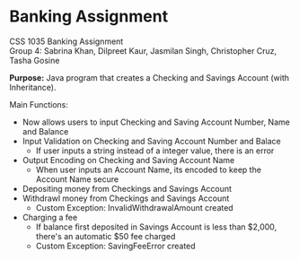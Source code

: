 # Banking Assignment
CSS 1035 Banking Assignment
 <br />Group 4: Sabrina Khan, Dilpreet Kaur, Jasmilan Singh, Christopher Cruz, Tasha Gosine

**Purpose:** Java program that creates a Checking and Savings Account (with Inheritance).

Main Functions:
- Now allows users to input Checking and Saving Account Number, Name and Balance
- Input Validation on Checking and Saving Account Number and Balace
  - If user inputs a string instead of a integer value, there is an error
- Output Encoding on Checking and Saving Account Name
  - When user inputs an Account Name, its encoded to keep the Account Name secure
- Depositing money from Checkings and Savings Account
- Withdrawl money from Checkings and Savings Account
  - Custom Exception: InvalidWithdrawalAmount created
- Charging a fee
  - If balance first deposited in Savings Account is less than $2,000, there's an automatic $50 fee charged
  - Custom Exception: SavingFeeError created

